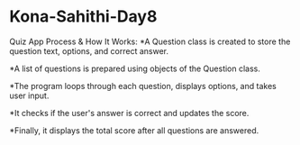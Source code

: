 # Kona-Sahithi-Day8
Quiz App Process & How It Works:
*A Question class is created to store the question text, options, and correct answer.

*A list of questions is prepared using objects of the Question class.

*The program loops through each question, displays options, and takes user input.

*It checks if the user's answer is correct and updates the score.

*Finally, it displays the total score after all questions are answered.

